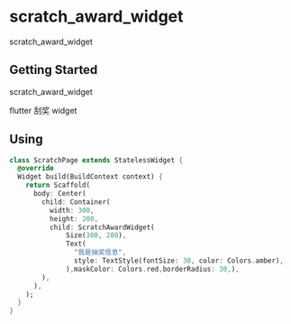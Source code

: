 # scratch_award_widget

scratch_award_widget

## Getting Started

scratch_award_widget

flutter 刮奖 widget

## Using



```dart
class ScratchPage extends StatelessWidget {
  @override
  Widget build(BuildContext context) {
    return Scaffold(
      body: Center(
        child: Container(
          width: 300,
          height: 200,
          child: ScratchAwardWidget(
              Size(300, 200),
              Text(
                "我是抽奖信息",
                style: TextStyle(fontSize: 30, color: Colors.amber),
              ),maskColor: Colors.red,borderRadius: 30,),
        ),
      ),
    );
  }
}
```
